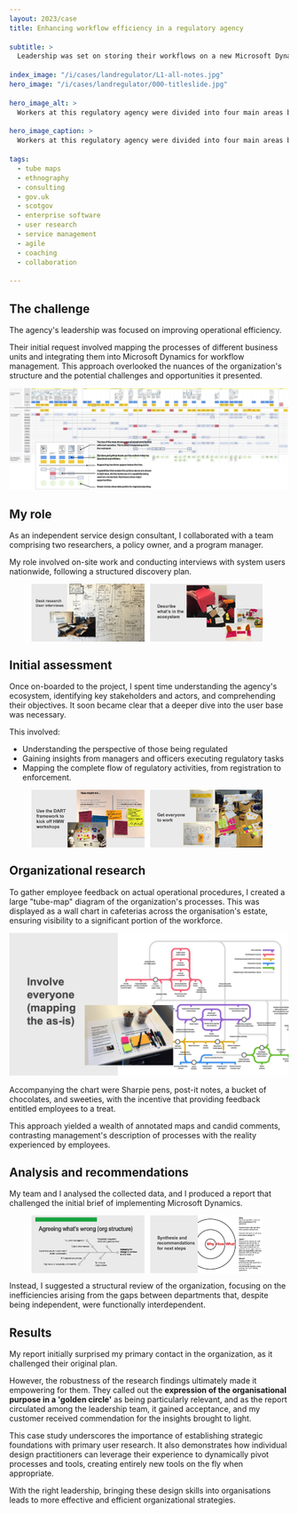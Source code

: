 ```yaml
---
layout: 2023/case
title: Enhancing workflow efficiency in a regulatory agency

subtitle: >
  Leadership was set on storing their workflows on a new Microsoft Dynamics platform, but they had not mapped the journeys of the different colleagues in the organisation and were unaware of the challenges and opportunites created by their structure.

index_image: "/i/cases/landregulator/L1-all-notes.jpg"
hero_image: "/i/cases/landregulator/000-titleslide.jpg"

hero_image_alt: >
  Workers at this regulatory agency were divided into four main areas based on the nature of their interventions with citizens. It quickly became apparent that uncovering insights and opportunities would mean mapping the different divisions across the entire life-cycle of the regulated customer.

hero_image_caption: >
  Workers at this regulatory agency were divided into four main areas based on the nature of their interventions with citizens. It quickly became apparent that uncovering insights and opportunities would mean mapping the different divisions across the entire life-cycle of the regulated customer.

tags: 
  - tube maps
  - ethnography
  - consulting
  - gov.uk
  - scotgov
  - enterprise software
  - user research
  - service management
  - agile
  - coaching
  - collaboration

---
```



## The challenge

The agency's leadership was focused on improving operational efficiency. 

Their initial request involved mapping the processes of different business units and integrating them into Microsoft Dynamics for workflow management. This approach overlooked the nuances of the organization's structure and the potential challenges and opportunities it presented.

<img src="/i/cases/landregulator/L1-all-notes.jpg" alt="Level 1 blueprint of the organisation's service."/>


## My role

As an independent service design consultant, I collaborated with a team comprising two researchers, a policy owner, and a program manager. 

My role involved on-site work and conducting interviews with system users nationwide, following a structured discovery plan.

<figure style="display:flex;">
  <img style="width:48%;" src="/i/cases/landregulator/040-primary-research.jpg" alt="Desk research"/>
  <img style="width:48%;border-left:10px solid white;" src="/i/cases/landregulator/055-whatsintheecosystem.jpg" alt="User research"/>
</figure>


## Initial assessment

Once on-boarded to the project, I spent time understanding the agency's ecosystem, identifying key stakeholders and actors, and comprehending their objectives. It soon became clear that a deeper dive into the user base was necessary.

This involved:

- Understanding the perspective of those being regulated
- Gaining insights from managers and officers executing regulatory tasks
- Mapping the complete flow of regulatory activities, from registration to enforcement.


<figure style="display:flex;">
  <img style="width:48%;" src="/i/cases/landregulator/080-HMW-DART.jpg" alt="Using the DART framwork as workshop stimulus"/>
  <img style="width:48%;border-left:10px solid white;" src="/i/cases/landregulator/100-opportunities.jpg" alt="Brainstorming opportunities using identified problems as stimulus"/>
</figure>


## Organizational research

To gather employee feedback on actual operational procedures, I created a large "tube-map" diagram of the organization's processes. This was displayed as a wall chart in cafeterias across the organisation's estate, ensuring visibility to a significant portion of the workforce. 

<img src="/i/cases/landregulator/060-probe-tubemap.jpg" alt="a large tube-map diagram of the organization's processes"/>

Accompanying the chart were Sharpie pens, post-it notes, a bucket of chocolates, and sweeties, with the incentive that providing feedback entitled employees to a treat. 

This approach yielded a wealth of annotated maps and candid comments, contrasting management's description of processes with the reality experienced by employees.


## Analysis and recommendations

My team and I analysed the collected data, and I produced a report that challenged the initial brief of implementing Microsoft Dynamics. 

<figure style="display:flex;">
  <img style="width:48%;" src="/i/cases/landregulator/070-ishikaya.jpg" alt="Ishikaya diagram showing problem causality"/>
  <img style="width:48%;border-left:10px solid white;" src="/i/cases/landregulator/999-golden-circle.jpg" alt="Golden circle title page of report"/>
</figure>

Instead, I suggested a structural review of the organization, focusing on the inefficiencies arising from the gaps between departments that, despite being independent, were functionally interdependent.


## Results

My report initially surprised my primary contact in the organization, as it challenged their original plan. 

However, the robustness of the research findings ultimately made it empowering for them. They called out the **expression of the organisational purpose in a 'golden circle'** as being particularly relevant, and as the report circulated among the leadership team, it gained acceptance, and my customer received commendation for the insights brought to light.

This case study underscores the importance of establishing strategic foundations with primary user research. It also demonstrates how individual design practitioners can leverage their experience to dynamically pivot processes and tools, creating entirely new tools on the fly when appropriate.

With the right leadership, bringing these design skills into organisations leads to more effective and efficient organizational strategies.



